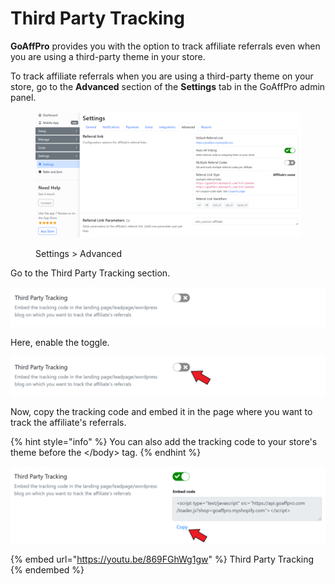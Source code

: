 # Third Party Tracking

**GoAffPro** provides you with the option to track affiliate referrals even when you are using a third-party theme in your store.

To track affiliate referrals when you are using a third-party theme on your store, go to the **Advanced** section of the **Settings** tab in the GoAffPro admin panel.

<figure><img src="../../.gitbook/assets/image (23).png" alt=""><figcaption><p>Settings > Advanced</p></figcaption></figure>

Go to the Third Party Tracking section.

![Third Party Tracking](<../../.gitbook/assets/image (454).png>)

Here, enable the toggle.

![Enable the toggle](<../../.gitbook/assets/Screenshot 2021-04-21 030714.png>)

Now, copy the tracking code and embed it in the page where you want to track the affiliate's referrals.

{% hint style="info" %}
You can also add the tracking code to your store's theme before the \</body> tag.
{% endhint %}

![](<../../.gitbook/assets/Screenshot 2021-04-21 030934.png>)

{% embed url="https://youtu.be/869FGhWg1gw" %}
Third Party Tracking
{% endembed %}
